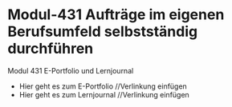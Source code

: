 # Modul-431 Aufträge im eigenen Berufsumfeld selbstständig durchführen
Modul 431 E-Portfolio und Lernjournal

- Hier geht es zum E-Portfolio //Verlinkung einfügen
- Hier geht es zum Lernjournal //Verlinkung einfügen
